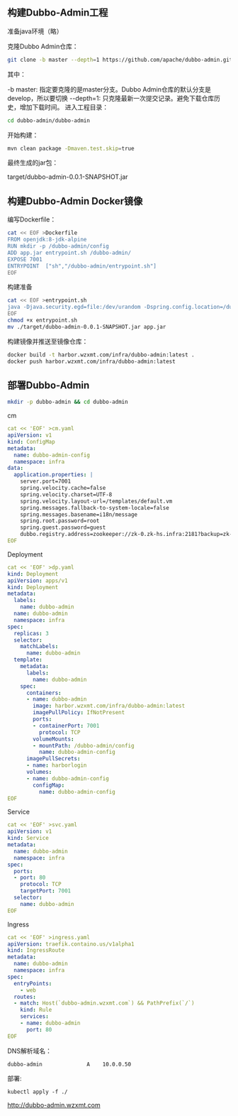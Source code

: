 ## 构建Dubbo-Admin工程

准备java环境（略）

克隆Dubbo Admin仓库：

```bash
git clone -b master --depth=1 https://github.com/apache/dubbo-admin.git
```

其中：

-b master: 指定要克隆的是master分支。Dubbo Admin仓库的默认分支是develop，所以要切换
--depth=1: 只克隆最新一次提交记录。避免下载仓库历史，增加下载时间。
进入工程目录：

```bash
cd dubbo-admin/dubbo-admin
```

开始构建：

```bash
mvn clean package -Dmaven.test.skip=true
```

最终生成的jar包：

target/dubbo-admin-0.0.1-SNAPSHOT.jar

## 构建Dubbo-Admin Docker镜像

编写Dockerfile：

```bash
cat << EOF >Dockerfile
FROM openjdk:8-jdk-alpine
RUN mkdir -p /dubbo-admin/config
ADD app.jar entrypoint.sh /dubbo-admin/
EXPOSE 7001
ENTRYPOINT  ["sh","/dubbo-admin/entrypoint.sh"]
EOF
```

构建准备

```bash
cat << EOF >entrypoint.sh
java -Djava.security.egd=file:/dev/urandom -Dspring.config.location=/dubbo-admin/config/application.properties -jar /dubbo-admin/app.jar
EOF
chmod +x entrypoint.sh
mv ./target/dubbo-admin-0.0.1-SNAPSHOT.jar app.jar
```

构建镜像并推送至镜像仓库：

```bash
docker build -t harbor.wzxmt.com/infra/dubbo-admin:latest .
docker push harbor.wzxmt.com/infra/dubbo-admin:latest
```

## 部署Dubbo-Admin

```bash
mkdir -p dubbo-admin && cd dubbo-admin
```

cm

```yaml
cat << 'EOF' >cm.yaml
apiVersion: v1
kind: ConfigMap
metadata:  
  name: dubbo-admin-config
  namespace: infra
data:  
  application.properties: |
    server.port=7001
    spring.velocity.cache=false
    spring.velocity.charset=UTF-8
    spring.velocity.layout-url=/templates/default.vm
    spring.messages.fallback-to-system-locale=false
    spring.messages.basename=i18n/message
    spring.root.password=root
    spring.guest.password=guest
    dubbo.registry.address=zookeeper://zk-0.zk-hs.infra:2181?backup=zk-1.zk-hs.infra:2181,zk-2.zk-hs.infra:2181
EOF
```

Deployment

```yaml
cat << 'EOF' >dp.yaml
kind: Deployment
apiVersion: apps/v1
kind: Deployment
metadata:
  labels:
    name: dubbo-admin
  name: dubbo-admin
  namespace: infra
spec:
  replicas: 3
  selector:
    matchLabels:
      name: dubbo-admin
  template:
    metadata:
      labels:
        name: dubbo-admin
    spec:
      containers:
      - name: dubbo-admin
        image: harbor.wzxmt.com/infra/dubbo-admin:latest
        imagePullPolicy: IfNotPresent
        ports:
        - containerPort: 7001
          protocol: TCP
        volumeMounts:
        - mountPath: /dubbo-admin/config
          name: dubbo-admin-config
      imagePullSecrets:
      - name: harborlogin
      volumes:
      - name: dubbo-admin-config
        configMap: 
          name: dubbo-admin-config    
EOF
```

Service

```yaml
cat << 'EOF' >svc.yaml
apiVersion: v1
kind: Service
metadata:
  name: dubbo-admin
  namespace: infra
spec:
  ports:
  - port: 80
    protocol: TCP
    targetPort: 7001
  selector:
    name: dubbo-admin
EOF
```

Ingress

```yaml
cat << 'EOF' >ingress.yaml
apiVersion: traefik.containo.us/v1alpha1
kind: IngressRoute
metadata:
  name: dubbo-admin
  namespace: infra
spec:
  entryPoints:
    - web
  routes:
  - match: Host(`dubbo-admin.wzxmt.com`) && PathPrefix(`/`)
    kind: Rule
    services:
    - name: dubbo-admin
      port: 80
EOF
```

DNS解析域名：

~~~
dubbo-admin              A    10.0.0.50
~~~

部署:

~~~
kubectl apply -f ./
~~~

http://dubbo-admin.wzxmt.com


